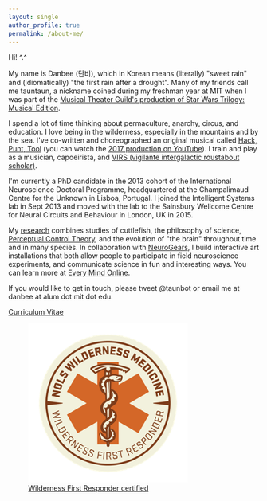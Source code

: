 ```yaml
---
layout: single
author_profile: true
permalink: /about-me/
---
```


Hi! ^.^  

My name is Danbee (단비), which in Korean means (literally) "sweet rain" and (idiomatically) "the first rain after a drought". Many of my friends call me tauntaun, a nickname coined during my freshman year at MIT when I was part of the <a href="http://web.mit.edu/mtg/www/2005/FAL/ProdStaff.html">Musical Theater Guild's production of Star Wars Trilogy: Musical Edition</a>. <br/>

I spend a lot of time thinking about permaculture, anarchy, circus, and education. I love being in the wilderness, especially in the mountains and by the sea. I've co-written and choreographed an original musical called <a href="https://hackpunttool.com/">Hack, Punt, Tool</a> (you can watch the <a href="https://youtu.be/IPpqXyo4jhM">2017 production on YouTube</a>). I train and play as a musician, capoeirista, and [VIRS (vigilante intergalactic roustabout scholar)](/projects/2018/02/28/VIRS-principles/). <br/>

I'm currently a PhD candidate in the 2013 cohort of the International Neuroscience Doctoral Programme, headquartered at the Champalimaud Centre for the Unknown in Lisboa, Portugal. I joined the Intelligent Systems lab in Sept 2013 and moved with the lab to the Sainsbury Wellcome Centre for Neural Circuits and Behaviour in London, UK in 2015. <br/>

My [research](/open-lab-notebook/) combines studies of cuttlefish, the philosophy of science, [Perceptual Control Theory](https://en.wikipedia.org/wiki/Perceptual_control_theory), and the evolution of "the brain" throughout time and in many species. In collaboration with [NeuroGears](http://neurogears.org/about-us/), I build interactive art installations that both allow people to participate in field neuroscience experiments, and communicate science in fun and interesting ways. You can learn more at <a href="http://www.everymind.online">Every Mind Online</a>. <br/>

If you would like to get in touch, please tweet @taunbot or email me at danbee at alum dot mit dot edu.

[Curriculum Vitae](/assets/files/DanbeeKim_cv_20180124.pdf)

<figure style="width: 320px" class="align-center">
  <img src="/assets/images/NOLS_WM_BADGE_CREDENTIAL-WFR.png" alt="Wilderness First Responder Badge from NOLS Wilderness Medicine">
  <figcaption><a href="https://www.nols.edu/en/courses/courses/wilderness-first-responder-WFR/">Wilderness First Responder certified</a></figcaption>
</figure>


